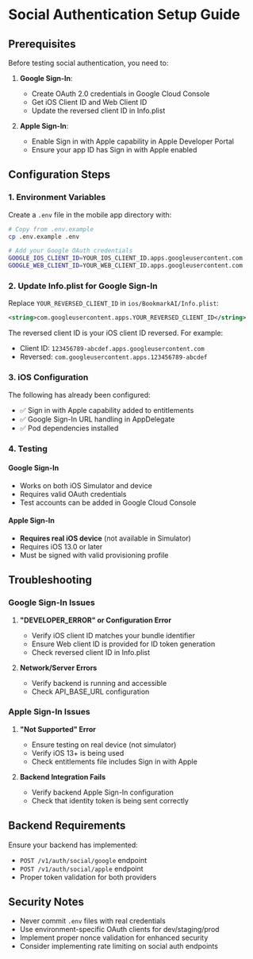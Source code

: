 # Social Authentication Setup Guide

## Prerequisites

Before testing social authentication, you need to:

1. **Google Sign-In**:
   - Create OAuth 2.0 credentials in Google Cloud Console
   - Get iOS Client ID and Web Client ID
   - Update the reversed client ID in Info.plist

2. **Apple Sign-In**:
   - Enable Sign in with Apple capability in Apple Developer Portal
   - Ensure your app ID has Sign in with Apple enabled

## Configuration Steps

### 1. Environment Variables

Create a `.env` file in the mobile app directory with:

```bash
# Copy from .env.example
cp .env.example .env

# Add your Google OAuth credentials
GOOGLE_IOS_CLIENT_ID=YOUR_IOS_CLIENT_ID.apps.googleusercontent.com
GOOGLE_WEB_CLIENT_ID=YOUR_WEB_CLIENT_ID.apps.googleusercontent.com
```

### 2. Update Info.plist for Google Sign-In

Replace `YOUR_REVERSED_CLIENT_ID` in `ios/BookmarkAI/Info.plist`:

```xml
<string>com.googleusercontent.apps.YOUR_REVERSED_CLIENT_ID</string>
```

The reversed client ID is your iOS client ID reversed. For example:
- Client ID: `123456789-abcdef.apps.googleusercontent.com`
- Reversed: `com.googleusercontent.apps.123456789-abcdef`

### 3. iOS Configuration

The following has already been configured:
- ✅ Sign in with Apple capability added to entitlements
- ✅ Google Sign-In URL handling in AppDelegate
- ✅ Pod dependencies installed

### 4. Testing

#### Google Sign-In
- Works on both iOS Simulator and device
- Requires valid OAuth credentials
- Test accounts can be added in Google Cloud Console

#### Apple Sign-In
- **Requires real iOS device** (not available in Simulator)
- Requires iOS 13.0 or later
- Must be signed with valid provisioning profile

## Troubleshooting

### Google Sign-In Issues

1. **"DEVELOPER_ERROR" or Configuration Error**
   - Verify iOS client ID matches your bundle identifier
   - Ensure Web client ID is provided for ID token generation
   - Check reversed client ID in Info.plist

2. **Network/Server Errors**
   - Verify backend is running and accessible
   - Check API_BASE_URL configuration

### Apple Sign-In Issues

1. **"Not Supported" Error**
   - Ensure testing on real device (not simulator)
   - Verify iOS 13+ is being used
   - Check entitlements file includes Sign in with Apple

2. **Backend Integration Fails**
   - Verify backend Apple Sign-In configuration
   - Check that identity token is being sent correctly

## Backend Requirements

Ensure your backend has implemented:
- `POST /v1/auth/social/google` endpoint
- `POST /v1/auth/social/apple` endpoint
- Proper token validation for both providers

## Security Notes

- Never commit `.env` files with real credentials
- Use environment-specific OAuth clients for dev/staging/prod
- Implement proper nonce validation for enhanced security
- Consider implementing rate limiting on social auth endpoints